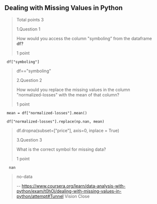 ## Dealing with Missing Values in Python
> 
> Total points 3
> 
>  1.Question 1
> 
> How would you access the column "symboling” from the dataframe **df?**
> 
> 1 point 
>
> 

     df["symboling"] 
> 
> df=="symboling"
> 
> 
> </pre> 
> 
>  2.Question 2
> 
> How would you replace the missing values in the column "normalized-losses" with the mean of that column?
> 
> 1 point 
> 
> 

     mean = df["normalized-losses"].mean() 
     
     df["normalized-losses"].replace(np.nan, mean)
> 
> df.dropna(subset=["price"], axis=0, inplace = True)
> 
>  3.Question 3
> 
> What is the correct symbol for missing data?
> 
> 1 point 
> 

      nan 
> 
>  no-data
>
> -- https://www.coursera.org/learn/data-analysis-with-python/exam/t0hOj/dealing-with-missing-values-in-python/attempt#Tunnel Vision Close
